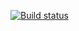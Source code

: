 [![Build status](https://ci.appveyor.com/api/projects/status/12mycbqivjoltgdo?svg=true)](https://ci.appveyor.com/project/goerz/2020-02-06-numpy-on-appveyor)
